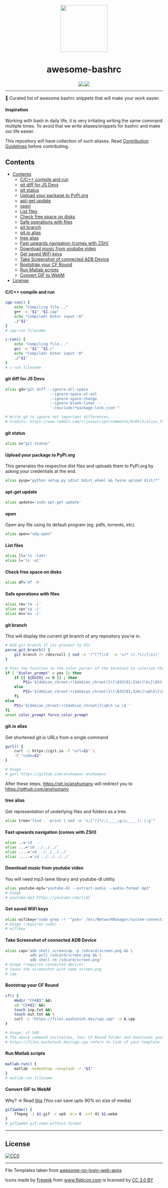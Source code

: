<p align="center"><img src="https://image.flaticon.com/icons/svg/977/977504.svg" width="150"><p>
<h1 align="center">awesome-bashrc</h1>

<p align="center">
<a href="https://github.com/sindresorhus/awesome">
    <img align="center" src="https://cdn.rawgit.com/sindresorhus/awesome/d7305f38d29fed78fa85652e3a63e154dd8e8829/media/badge.svg">
</a>

<a href="/CONTRIBUTING.md">
    <img align="center" src="https://img.shields.io/badge/contributors-needed-yellow.svg">
</a>
<p>
<hr>

🚀 Curated list of awesome bashrc snippets that will make your work easier.

#### Inspiration

Working with bash in daily life, it is very irritating writing the same command multiple times.
To avoid that we write aliases/snippets for bashrc and make our life easier.

This repository will have collection of such aliases. Read [Contribution Guidelines](CONTRIBUTING.md) before contributing.

## Contents

- [Contents](#contents)
    - [C/C++ compile and run](#cc-compile-and-run)
    - [git diff for JS Devs](#git-diff-for-js-devs)
    - [git status](#git-status)
    - [Upload your package to PyPi.org](#upload-your-package-to-pypiorg)
    - [apt-get update](#apt-get-update)
    - [open](#open)
    - [List files](#list-files)
    - [Check free space on disks](#check-free-space-on-disks)
    - [Safe operations with files](#safe-operations-with-files)
    - [git branch](#git-branch)
    - [git.io alias](#gitio-alias)
    - [tree alias](#tree-alias)
    - [Fast upwards navigation (comes with ZSH)](#fast-upwards-navigation-comes-with-zsh)
    - [Download music from youtube video](#download-music-from-youtube-video)
    - [Get saved WiFi keys](#get-saved-wifi-keys)
    - [Take Screenshot of connected ADB Device](#take-screenshot-of-connected-adb-device)
    - [Bootstrap your CF Round](#bootstrap-your-cf-round)
    - [Run Matlab scripts](#run-matlab-scripts)
    - [Convert GIF to WebM](#convert-gif-to-webm)
- [License](#license)

<a id="c-cpp"></a>

#### C/C++ compile and run

```sh
cpp-run() {
    echo "Compiling file..."
    g++ -o "$1" "$1.cpp"
    echo "Compiled! Enter input :D"
    ./"$1"
}
# cpp-run filename

c-run() {
    echo "Compiling file..."
    gcc -o "$1" "$1.c"
    echo "Compiled! Enter input :D"
    ./"$1"
}
# c-run filename

```

<a id="gd-js"></a>

#### git diff for JS Devs

```sh
alias gd="git diff --ignore-all-space 
                    --ignore-space-at-eol 
                    --ignore-space-change 
                    --ignore-blank-lines -- . 
                    ':(exclude)*package-lock.json'"

# Write gd to ignore not important differences.
# Credits: https://www.reddit.com/r/javascript/comments/9i6hl3/alias_for_open_source_js_devs/
```

<a id="git-status"></a>

#### git status

```sh
alias s="git status"

```

<a id="py-up"></a>

#### Upload your package to PyPi.org

This generates the respective dist files and uploads them to PyPi.org by asking your credentials at the end.

```sh
alias pyup="python setup.py sdist bdist_wheel && twine upload dist/*"
```

<a id="apt-upd"></a>

#### apt-get update

```sh
alias update='sudo apt-get update'
```
<a id="open"></a>

#### open

Open any file using its default program (eg. pdfs, torrents, etc).

```sh
alias open="xdg-open"
```

<a id="list-files"></a>

#### List files


```sh
alias ll='ls -laht'
alias l='ls -aC'
```

<a id="check-free-space-on-disks"></a>

#### Check free space on disks
```sh
alias df='df -h'
```

<a id="safe-operations-with-files"></a>

#### Safe operations with files
```sh
alias rm='rm -i'
alias cp='cp -i'
alias mv='mv -i'
```

<a id="git-branch"></a>

#### git branch

This will display the current git branch of any repository you're in.

```sh
# Add git branch if its present to PS1
parse_git_branch() {
    git branch 2> /dev/null | sed -e '/^[^*]/d' -e 's/* \(.*\)/(\1)/'
}

# Pass the function to the color parser of the terminal to colorize the branch name.
if [ "$color_prompt" = yes ]; then
    if [[ ${EUID} == 0 ]] ; then
        PS1='${debian_chroot:+($debian_chroot)}\[\033[01;31m\]\h\[\033[01;34m\] \W $(parse_git_branch)\$\[\033[00m\] '
    else
        PS1='${debian_chroot:+($debian_chroot)}\[\033[01;32m\]\u@\h\[\033[00m\] \[\033[01;34m\]\w $(parse_git_branch)\$\[\033[00m\] '
    fi
else
    PS1='${debian_chroot:+($debian_chroot)}\u@\h \w \$ '
fi
unset color_prompt force_color_prompt
```

<a id="git-io"></a>

#### git.io alias

Get shortened git.io URLs from a single command

```sh
gurl() {
    curl -i https://git.io -F "url=$1" \
    -F "code=$2"
}

# Usage
# gurl https://github.com/anshumanv anshumanv
```

After these steps, https://git.io/anshumanv will redirect you to https://github.com/anshumanv

<a id="tree-alias"></a>

#### tree alias

Get representation of underlying files and folders as a tree.

```sh
alias tree="find . -print | sed -e 's;[^/]*/;|____;g;s;____|; |;g'"
```

<a id="fastupwardsnavigation"></a>

#### Fast upwards navigation (comes with ZSH)

```sh
alias ..='cd ..'
alias ...='cd ../../../'
alias ....='cd ../../../../'
alias .....='cd ../../../../'
```

<a id="youtube-mp3"></a>

#### Download music from youtube video

You will need mp3-lame library and youtube-dl utility.

```sh
alias youtube-mp3="youtube-dl --extract-audio --audio-format mp3"
# Usage
# youtube-mp3 https://youtube.com/{id}
```

<a id="password-wifi"></a>

#### Get saved WiFi keys

```sh
alias wifikey="sudo grep -r '^psk=' /etc/NetworkManager/system-connections/"
# Usage (requires sudo)
# wifikey
```

<a id="take-screenshot-of-connected-adb-device"></a>

#### Take Screenshot of connected ADB Device

```sh
alias cap="adb shell screencap -p /sdcard/screen.png && \
           adb pull /sdcard/screen.png && \
           adb shell rm /sdcard/screen.png"
# Usage (requires connected device)
# Saves the screenshot with name screen.png
# cap
```

<a id="cf-round"></a>

#### Bootstrap your CF Round

```sh
cf() {
    mkdir "CF#$1" &&\
    cd "CF#$1" &&\
    touch inp.txt &&\
    touch out.txt && \
    curl -L "https://files.aashutosh.dev/cpp.cpp" -o A.cpp
}

# Usage: cf 549
# The above command initialzes, Your CF Round folder and downloads your sample template.
# https://files.aashutosh.dev/cpp.cpp refers to link of your template
```

<a id="run-matlab-scripts"></a>

#### Run Matlab scripts

```sh
matlab-run() {
    matlab -nodesktop -nosplash -r "$1"
}
# matlab-run filename
```

<a id="gif2webm"></a>

#### Convert GIF to WebM

Why?
=> Read [this](https://bit.ly/gif-mp4) (You can save upto 90% on size of media)

```sh
gif2webm() {
    ffmpeg -i $1.gif -c vp9 -b:v 0 -crf 41 $1.webm
}
# gif2webm gif-name-without-format
```

---

## License

[![CC0](http://mirrors.creativecommons.org/presskit/buttons/88x31/svg/cc-zero.svg)](https://creativecommons.org/publicdomain/zero/1.0/)

---

File Templates taken from [awesome-no-login-web-apps](https://github.com/aviaryan/awesome-no-login-web-apps)
<div>Icons made by <a href="http://www.freepik.com" title="Freepik">Freepik</a> from <a href="https://www.flaticon.com/" title="Flaticon">www.flaticon.com</a> is licensed by <a href="http://creativecommons.org/licenses/by/3.0/" title="Creative Commons BY 3.0" target="_blank">CC 3.0 BY</a></div>
